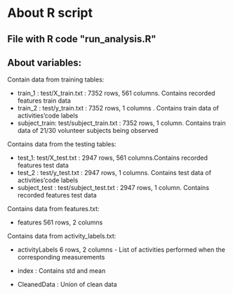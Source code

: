 # About R script
## File with R code "run_analysis.R" 

## About variables:

Contain data from training tables:
* train_1 : test/X_train.txt : 7352 rows, 561 columns. Contains recorded features train data
* train_2 : test/y_train.txt : 7352 rows, 1 columns . Contains train data of activities’code labels
* subject_train: test/subject_train.txt : 7352 rows, 1 column. Contains train data of 21/30 volunteer subjects being observed

Contains data from the testing tables:

* test_1: test/X_test.txt : 2947 rows, 561 columns.Contains recorded features test data
* test_2 :  test/y_test.txt : 2947 rows, 1 columns. Contains test data of activities’code labels
* subject_test : test/subject_test.txt : 2947 rows, 1 column. Contains recorded features test data

Contains data from features.txt:
* features 561 rows, 2 columns

Contains data from activity_labels.txt:
* activityLabels  6 rows, 2 columns - List of activities performed when the corresponding measurements

* index : Contains std and mean

* CleanedData : Union of clean data


 
